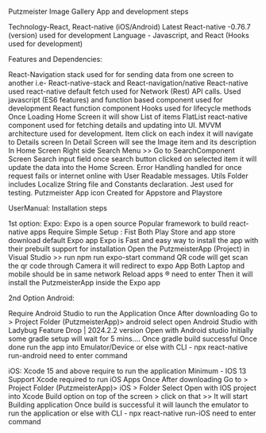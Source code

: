 Putzmeister Image Gallery App and development steps

Technology-React, React-native (iOS/Android)
Latest React-native -0.76.7 (version) used for development
Language - Javascript, and  React (Hooks used for development)



				
Features and Dependencies:

React-Navigation stack used for for sending  data from one screen to another  i.e- React-native-stack and React-navigation/native
React-native used  react-native default fetch used  for Network (Rest) API calls.
Used javascript (ES6 features) and  function based component used for development
 React  function component Hooks used for lifecycle methods
Once Loading Home Screen it will show  List of  items
FlatList react-native component used for fetching details and updating into UI.
MVVM architecture used for development.
Item click on  each index  it will navigate to Details screen
In Detail Screen will see the Image item and its description
In Home Screen Right side Search Menu >> Go to SearchComponent Screen  Search input field once search button clicked on selected item it will update the data into the Home Screen.
Error Handling handled for once request fails or internet online with User Readable messages.
Utils Folder includes Localize String file and Constants declaration.
Jest used for testing.
Putzmeister App icon Created for Appstore and Playstore
 








UserManual: Installation steps 

1st option:
Expo:  Expo is  a open source Popular framework to build react-native apps
     Require Simple Setup :
Fist Both Play Store and app store download default Expo app
Expo is Fast and easy way to install the app with their prebuilt support for installation
Open the PutzmeisterApp (Project) in Visual Studio >> run npm run expo-start  command
QR code will get scan the qr code through Camera  it will redirect to expo App
Both Laptop and mobile should be in same network
Reload apps ®  need to enter
Then it will install the PutzmeisterApp inside the Expo app

2nd Option
Android:
 
Require Android Studio to run the Application
Once After downloading  Go to > Project Folder (PutzmeisterApp)> android   select open 
Android Studio with Ladybug Feature Drop | 2024.2.2 version 
Open with Android studio
Initially some gradle setup will wait for 5 mins….
Once gradle build successful
Once done run the app into Emulator/Device
or else with CLI - npx react-native run-android need to enter command

iOS: 
Xcode 15 and above require to run the application 
Minimum - IOS 13 Support 
Xcode required to run iOS Apps
Once After downloading  Go to > Project Folder (PutzmeisterApp)> iOS > Folder Select
Open with IOS project into Xcode
Build option on top of the screen > click on that >> It will start Building application
Once build is successful it will launch the emulator to run the application
or else
with CLI - npx react-native run-iOS need to enter command



